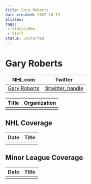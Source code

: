 ```yaml
---
title: Gary Roberts
date-created: 2022-10-19
aliases: 
tags:
 - Status/New
 - Staff
status: unstarted
---
```


# Gary Roberts

| NHL.com | Twitter |
| ------- | ------- |
| [Gary Roberts]() | [@twitter_handle](https://twitter.com/)

| Title | Organization |
| ----- | ------------ |
|       |              |



## NHL  Coverage
| Date | Title |
| ---- | ----- |
|      |       |



## Minor League Coverage
| Date | Title |
| ---- | ----- |
|      |       |


